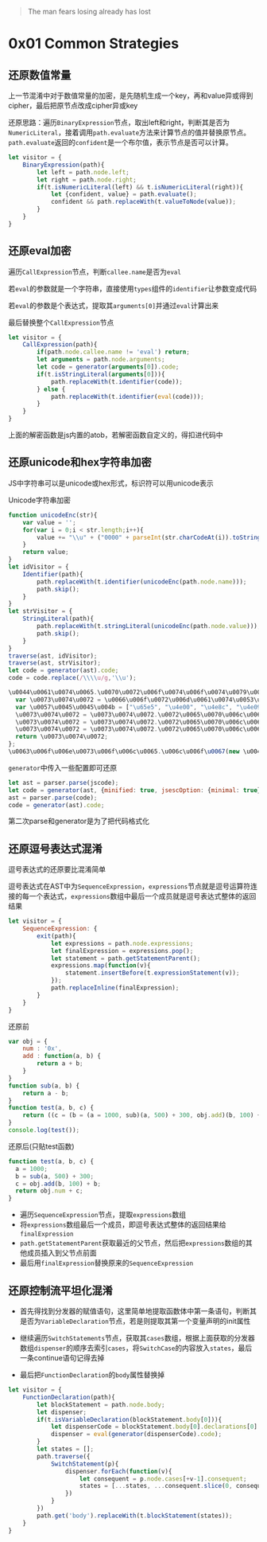 > The man fears losing already has lost

# 0x01 Common Strategies

## 还原数值常量

上一节混淆中对于数值常量的加密，是先随机生成一个key，再和value异或得到cipher，最后把原节点改成cipher异或key

还原思路：遍历`BinaryExpression`节点，取出left和right，判断其是否为`NumericLiteral`，接着调用`path.evaluate`方法来计算节点的值并替换原节点。`path.evaluate`返回的`confident`是一个布尔值，表示节点是否可以计算。

```js
let visitor = {
    BinaryExpression(path){
        let left = path.node.left;
        let right = path.node.right;
        if(t.isNumericLiteral(left) && t.isNumericLiteral(right)){
            let {confident, value} = path.evaluate();
            confident && path.replaceWith(t.valueToNode(value));
        }
    }
}
```

## 还原eval加密

遍历`CallExpression`节点，判断`callee.name`是否为`eval`

若`eval`的参数就是一个字符串，直接使用`types`组件的`identifier`让参数变成代码

若`eval`的参数是个表达式，提取其`arguments[0]`并通过`eval`计算出来

最后替换整个`CallExpression`节点

```js
let visitor = {
    CallExpression(path){
        if(path.node.callee.name != 'eval') return;
        let arguments = path.node.arguments;
        let code = generator(arguments[0]).code;
        if(t.isStringLiteral(arguments[0])){
            path.replaceWith(t.identifier(code));
        } else {
            path.replaceWith(t.identifier(eval(code)));
        }
    }
}
```

上面的解密函数是js内置的atob，若解密函数自定义的，得扣进代码中

## 还原unicode和hex字符串加密

JS中字符串可以是unicode或hex形式，标识符可以用unicode表示

Unicode字符串加密

```js
function unicodeEnc(str){
    var value = '';
    for(var i = 0;i < str.length;i++){
        value += "\\u" + ("0000" + parseInt(str.charCodeAt(i)).toString(16)).substr(-4);
    }
    return value;
}
let idVisitor = {
    Identifier(path){
        path.replaceWith(t.identifier(unicodeEnc(path.node.name)));
        path.skip();
    }
}
let strVisitor = {
    StringLiteral(path){
        path.replaceWith(t.stringLiteral(unicodeEnc(path.node.value)));
        path.skip();
    }
}
traverse(ast, idVisitor);
traverse(ast, strVisitor);
let code = generator(ast).code;
code = code.replace(/\\\\u/g,'\\u');
```

```js
\u0044\u0061\u0074\u0065.\u0070\u0072\u006f\u0074\u006f\u0074\u0079\u0070\u0065.\u0066\u006f\u0072\u006d\u0061\u0074 = function (\u0066\u006f\u0072\u006d\u0061\u0074\u0053\u0074\u0072) {
  var \u0073\u0074\u0072 = \u0066\u006f\u0072\u006d\u0061\u0074\u0053\u0074\u0072;
  var \u0057\u0045\u0045\u004b = ["\u65e5", "\u4e00", "\u4e8c", "\u4e09", "\u56db", "\u4e94", "\u516d"];
  \u0073\u0074\u0072 = \u0073\u0074\u0072.\u0072\u0065\u0070\u006c\u0061\u0063\u0065(/yyyy|YYYY/, this.\u0067\u0065\u0074\u0046\u0075\u006c\u006c\u0059\u0065\u0061\u0072());
  \u0073\u0074\u0072 = \u0073\u0074\u0072.\u0072\u0065\u0070\u006c\u0061\u0063\u0065(/mm|MM/, this.\u0067\u0065\u0074\u004d\u006f\u006e\u0074\u0068() + 1 > 9 ? (this.\u0067\u0065\u0074\u004d\u006f\u006e\u0074\u0068() + 1).\u0074\u006f\u0053\u0074\u0072\u0069\u006e\u0067() : "\u0030" + (this.\u0067\u0065\u0074\u004d\u006f\u006e\u0074\u0068() + 1).\u0074\u006f\u0053\u0074\u0072\u0069\u006e\u0067());
  \u0073\u0074\u0072 = \u0073\u0074\u0072.\u0072\u0065\u0070\u006c\u0061\u0063\u0065(/dd|DD/, this.\u0067\u0065\u0074\u0044\u0061\u0074\u0065() > 9 ? this.\u0067\u0065\u0074\u0044\u0061\u0074\u0065().\u0074\u006f\u0053\u0074\u0072\u0069\u006e\u0067() : "\u0030" + this.\u0067\u0065\u0074\u0044\u0061\u0074\u0065().\u0074\u006f\u0053\u0074\u0072\u0069\u006e\u0067());
  return \u0073\u0074\u0072;
};
\u0063\u006f\u006e\u0073\u006f\u006c\u0065.\u006c\u006f\u0067(new \u0044\u0061\u0074\u0065().\u0066\u006f\u0072\u006d\u0061\u0074("\u0079\u0079\u0079\u0079\u002d\u004d\u004d\u002d\u0064\u0064"));
```

`generator`中传入一些配置即可还原

```js
let ast = parser.parse(jscode);
let code = generator(ast, {minified: true, jsescOption: {minimal: true}}).code;
ast = parser.parse(code);
code = generator(ast).code;
```

第二次parse和generator是为了把代码格式化

## 还原逗号表达式混淆

逗号表达式的还原要比混淆简单

逗号表达式在AST中为`SequenceExpression`，`expressions`节点就是逗号运算符连接的每一个表达式，`expressions`数组中最后一个成员就是逗号表达式整体的返回结果

```js
let visitor = {
    SequenceExpression: {
        exit(path){
            let expressions = path.node.expressions;
            let finalExpression = expressions.pop();
            let statement = path.getStatementParent();
            expressions.map(function(v){
                statement.insertBefore(t.expressionStatement(v));
            });
            path.replaceInline(finalExpression);
        }
    }
}
```

还原前

```js
var obj = {
    num : '0x',
    add : function(a, b) {
        return a + b;
    }
}
function sub(a, b) {
    return a - b;
}
function test(a, b, c) {
    return ((c = (b = (a = 1000, sub)(a, 500) + 300, obj.add)(b, 100) + b), obj.num + c); 
}
console.log(test());
```

还原后(只贴test函数)

```js
function test(a, b, c) {
  a = 1000;
  b = sub(a, 500) + 300;
  c = obj.add(b, 100) + b;
  return obj.num + c;
}
```

* 遍历`SequenceExpression`节点，提取`expressions`数组
* 将`expressions`数组最后一个成员，即逗号表达式整体的返回结果给`finalExpression`
* `path.getStatementParent`获取最近的父节点，然后把`expressions`数组的其他成员插入到父节点前面
* 最后用`finalExpression`替换原来的`SequenceExpression`

## 还原控制流平坦化混淆

* 首先得找到分发器的赋值语句，这里简单地提取函数体中第一条语句，判断其是否为`VariableDeclaration`节点，若是则提取其第一个变量声明的init属性
* 继续遍历`SwitchStatements`节点，获取其`cases`数组，根据上面获取的分发器数组`dispenser`的顺序去索引`cases`，将`SwitchCase`的内容放入`states`，最后一条continue语句记得去掉

* 最后把`FunctionDeclaration`的`body`属性替换掉

```js
let visitor = {
    FunctionDeclaration(path){
        let blockStatement = path.node.body;
        let dispenser;
        if(t.isVariableDeclaration(blockStatement.body[0])){
            let dispenserCode = blockStatement.body[0].declarations[0].init;
            dispenser = eval(generator(dispenserCode).code);
        }
        let states = [];
        path.traverse({
            SwitchStatement(p){
                dispenser.forEach(function(v){
                    let consequent = p.node.cases[+v-1].consequent;
                    states = [...states, ...consequent.slice(0, consequent.length - 1)];
                })
            }
        })
        path.get('body').replaceWith(t.blockStatement(states));
    }
}
```































